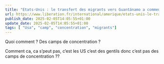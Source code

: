 ```yaml
---
title: "Etats-Unis : le transfert des migrants vers Guantánamo a commencé"
url: https://www.liberation.fr/international/amerique/etats-unis-le-transport-des-migrants-vers-guantanamo-a-commence-20250204_D6KH65KGI5HH7H5AV62EKGBH6A/
publish_date: 2025-02-05T14:05:55+01:00
update_date: 2025-02-05T14:05:55+01:00
tags: [ "Usa", "camp", "concentration", "migrants"]
---
```


Quoi comment ? Des camps de concentration ? 

Comment ca, ca s’peut pas, c’est les US c’est des gentils donc c’est pas des camps de concentration ??
